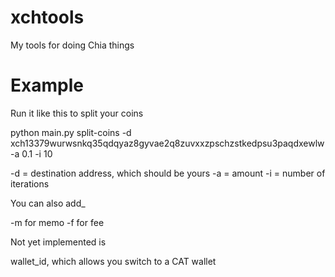 # xchtools
My tools for doing Chia things


# Example

Run it like this to split your coins

python main.py split-coins -d xch13379wurwsnkq35qdqyaz8gyvae2q8zuvxxzpschzstkedpsu3paqdxewlw -a 0.1 -i 10

-d = destination address, which should be yours
-a = amount
-i = number of iterations

You can also add_

-m for memo
-f for fee 

Not yet implemented is 

wallet_id, which allows you switch to a CAT wallet